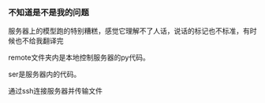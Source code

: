 ### 不知道是不是我的问题

服务器上的模型跑的特别糟糕，感觉它理解不了人话，说话的标记也不标准，有时候也不给我翻译完

remote文件夹内是本地控制服务器的py代码。

ser是服务器内的代码。

通过ssh连接服务器并传输文件